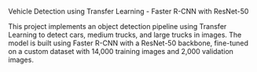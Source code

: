 Vehicle Detection using Transfer Learning - Faster R-CNN with ResNet-50

This project implements an object detection pipeline using Transfer Learning to detect cars, medium trucks, and large trucks in images. The model is built using Faster R-CNN with a ResNet-50 backbone, fine-tuned on a custom dataset with 14,000 training images and 2,000 validation images.
